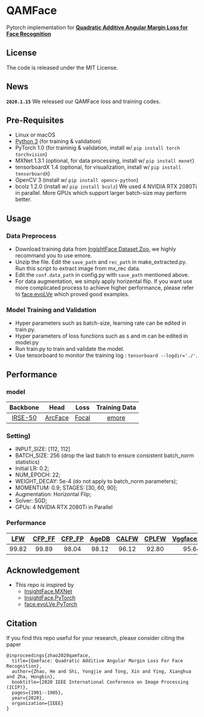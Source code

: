 # QAMFace
Pytorch implementation for **[Quadratic Additive Angular Margin Loss for Face Recognition](https://ieeexplore.ieee.org/document/9191004)** 
## License
The code is released under the MIT License.
## News
**`2020.1.15`** We released our QAMFace loss and training codes.
## Pre-Requisites 
* Linux or macOS
* [Python 3](https://www.anaconda.com/distribution/) (for training \& validation)
* PyTorch 1.0 (for traininig \& validation, install w/ `pip install torch torchvision`)
* MXNet 1.3.1 (optional, for data processing, install w/ `pip install mxnet`)
* tensorboardX 1.4 (optional, for visualization, install w/ `pip install tensorboardX`)
* OpenCV 3 (install w/ `pip install opencv-python`)
* bcolz 1.2.0 (install w/ `pip install bcolz`)
 We used 4 NVIDIA RTX 2080Ti in parallel. More GPUs which support larger batch-size may perform better.
 
## Usage
### Data Preprocess
- Download training data from [IngishtFace Dataset Zoo](https://github.com/deepinsight/insightface/wiki/Dataset-Zoo), we highly recommand you to use emore.
- Unzip the file. Edit the `save_path` and `rec_path` in make_extracted.py. Run this script to extract image from mx_rec data.
- Edit the `conf.data_path` in config.py with `save_path` mentioned above.
- For data augmentation, we simply apply horizental flip. If you want use more complicated process to achieve higher performance, please refer to [face.evoLVe](https://github.com/ZhaoJ9014/face.evoLVe.PyTorch/) which proved good examples.

### Model Training and Validation
- Hyper parameters such as batch-size, learning rate can be edited in train.py. 
- Hyper parameters of loss functions such as s and m can be edited in model.py
- Run train.py to train and validate the model. 
- Use tensorboard to monitor the training log : `tensorboard --logdir='./'`.

## Performance
### model

|Backbone|Head|Loss|Training Data|
  |:---:|:---:|:---:|:---:|
  |[IRSE-50](https://arxiv.org/pdf/1801.07698.pdf)|[ArcFace]( http://openaccess.thecvf.com/content_CVPR_2019/html/Deng_ArcFace_Additive_Angular_Margin_Loss_for_Deep_Face_Recognition_CVPR_2019_paper.html)|[Focal](https://arxiv.org/pdf/1708.02002.pdf)|[emore](https://arxiv.org/pdf/1607.08221.pdf)|
  
### Setting)
- INPUT_SIZE: [112, 112]
- BATCH_SIZE: 256 (drop the last batch to ensure consistent batch_norm statistics)
- Initial LR: 0.2; 
- NUM_EPOCH: 22;
- WEIGHT_DECAY: 5e-4 (do not apply to batch_norm parameters); 
- MOMENTUM: 0.9; STAGES: [30, 60, 90]; 
- Augmentation: Horizontal Flip;
- Solver: SGD; 
- GPUs: 4 NVIDIA RTX 2080Ti in Parallel
### Performance

|[LFW](https://hal.inria.fr/file/index/docid/321923/filename/Huang_long_eccv2008-lfw.pdf)|[CFP_FF](http://www.cfpw.io/paper.pdf)|[CFP_FP](http://www.cfpw.io/paper.pdf)|[AgeDB](http://openaccess.thecvf.com/content_cvpr_2017_workshops/w33/papers/Moschoglou_AgeDB_The_First_CVPR_2017_paper.pdf)|[CALFW](https://arxiv.org/pdf/1708.08197.pdf)|[CPLFW](http://www.whdeng.cn/CPLFW/Cross-Pose-LFW.pdf)|[Vggface2_FP](https://arxiv.org/pdf/1710.08092.pdf)|
|:---:|:---:|:---:|:---:|:---:|:---:|:---:|
|99.82|99.89|98.04|98.12|96.12|92.80|95.64|

## Acknowledgement 
- This repo is inspired by 
  - [InsightFace.MXNet](https://github.com/deepinsight/insightface)
  - [InsightFace.PyTorch](https://github.com/TreB1eN/InsightFace_Pytorch)
  - [face.evoLVe.PyTorch](https://github.com/ZhaoJ9014/face.evoLVe.PyTorch)
## Citation
If you find this repo useful for your research, please consider citing the paper
```
@inproceedings{zhao2020qamface,
  title={Qamface: Quadratic Additive Angular Margin Loss For Face Recognition},
  author={Zhao, He and Shi, Yongjie and Tong, Xin and Ying, Xianghua and Zha, Hongbin},
  booktitle={2020 IEEE International Conference on Image Processing (ICIP)},
  pages={1901--1905},
  year={2020},
  organization={IEEE}
}
```
